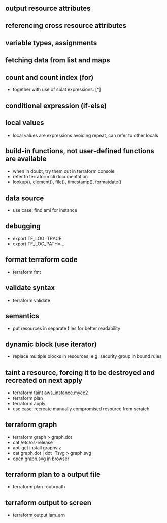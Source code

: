 ## output resource attributes
## referencing cross resource attributes
## variable types, assignments
## fetching data from list and maps
## count and count index (for)
* together with use of splat expressions: [*]
## conditional expression (if-else)
## local values
* local values are expressions avoiding repeat, can refer to other locals
## build-in functions, not user-defined functions are available
* when in doubt, try them out in terraform console
* refer to terraform cli documentation
* lookup(), element(), file(), timestamp(), formatdate()
## data source
* use case: find ami for instance
## debugging
* export TF_LOG=TRACE
* export TF_LOG_PATH=...
## format terraform code
* terraform fmt
## validate syntax
* terraform validate
## semantics
* put resources in separate files for better readability
## dynamic block (use iterator)
* replace multiple blocks in resources, e.g. security group in bound rules
## taint a resource, forcing it to be destroyed and recreated on next apply
* terraform taint aws_instance.myec2
* terraform plan
* terraform apply
* use case: recreate manually compromised resource from scratch
## terraform graph
* terraform graph > graph.dot
* cat /etc/os-release
* apt-get install graphviz
* cat graph.dot | dot -Tsvg > graph.svg
* open graph.svg in browser
## terraform plan to a output file
* terraform plan -out=path
## terraform output to screen
* terraform output iam_arn
